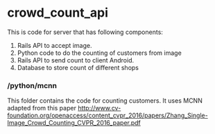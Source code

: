 # crowd_count_api

This is code for server that has following components:

1. Rails API to accept image.
2. Python code to do the counting of customers from image
3. Rails API to send count to client Android.
4. Database to store count of different shops

### /python/mcnn
This folder contains the code for counting customers. It uses MCNN adapted from this paper http://www.cv-foundation.org/openaccess/content_cvpr_2016/papers/Zhang_Single-Image_Crowd_Counting_CVPR_2016_paper.pdf
